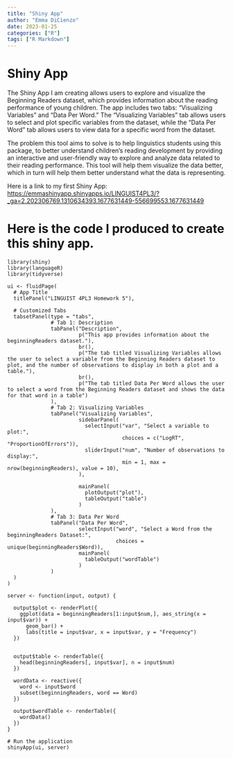```yaml
---
title: "Shiny App"
author: "Emma DiCienzo"
date: 2023-01-25
categories: ["R"]
tags: ["R Markdown"]
---
```




# Shiny App 
The Shiny App I am creating allows users to explore and visualize the Beginning Readers dataset, which provides information about the reading performance of young children. The app includes two tabs: “Visualizing Variables” and “Data Per Word.” The “Visualizing Variables” tab allows users to select and plot specific variables from the dataset, while the “Data Per Word” tab allows users to view data for a specific word from the dataset.

The problem this tool aims to solve is to help linguistics students using this package, to better understand children’s reading development by providing an interactive and user-friendly way to explore and analyze data related to their reading performance. This tool will help them visualize the data better, which in turn will help them better understand what the data is representing.

Here is a link to my first Shiny App: https://emmashinyapp.shinyapps.io/LINGUIST4PL3/?_ga=2.202306769.1310634393.1677631449-556699553.1677631449

# Here is the code I produced to create this shiny app.

```{r, echo=TRUE, eval=FALSE}
library(shiny)
library(languageR)
library(tidyverse)

ui <- fluidPage(
  # App Title
  titlePanel("LINGUIST 4PL3 Homework 5"),
  
  # Customized Tabs
  tabsetPanel(type = "tabs",
              # Tab 1: Description
              tabPanel("Description",
                       p("This app provides information about the beginningReaders dataset."),
                       br(),
                       p("The tab titled Visualizing Variables allows the user to select a variable from the Beginning Readers dataset to plot, and the number of observations to display in both a plot and a table."),
                       br(),
                       p("The tab titled Data Per Word allows the user to select a word from the Beginning Readers dataset and shows the data for that word in a table")
              ),
              # Tab 2: Visualizing Variables  
              tabPanel("Visualizing Variables",
                       sidebarPanel(
                         selectInput("var", "Select a variable to plot:",
                                     choices = c("LogRT", "ProportionOfErrors")),
                         sliderInput("num", "Number of observations to display:", 
                                     min = 1, max = nrow(beginningReaders), value = 10),
                       ),
                       
                       mainPanel(
                         plotOutput("plot"),
                         tableOutput("table")
                       )
              ),    
              # Tab 3: Data Per Word  
              tabPanel("Data Per Word",
                       selectInput("word", "Select a Word from the beginningReaders Dataset:",
                                   choices = unique(beginningReaders$Word)),
                       mainPanel(
                         tableOutput("wordTable")
                       )
              )
  )
)

server <- function(input, output) {   
  
  output$plot <- renderPlot({
    ggplot(data = beginningReaders[1:input$num,], aes_string(x = input$var)) +
      geom_bar() +
      labs(title = input$var, x = input$var, y = "Frequency")
  })
  

  output$table <- renderTable({
    head(beginningReaders[, input$var], n = input$num)
  })
  
  wordData <- reactive({
    word <- input$word
    subset(beginningReaders, word == Word)
  })
  
  output$wordTable <- renderTable({
    wordData()
  })
}

# Run the application 
shinyApp(ui, server)

```
